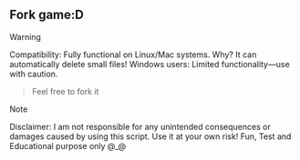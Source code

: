 ## Fork game:D
> [!WARNING]
> Compatibility:
> Fully functional on Linux/Mac systems.
> Why? It can automatically delete small files!
> Windows users: Limited functionality—use with caution.


>Feel free to fork it

> [!NOTE]
> Disclaimer:
> I am not responsible for any unintended consequences or damages caused by using this script. Use it at your own risk!
> Fun, Test and Educational purpose only @_@